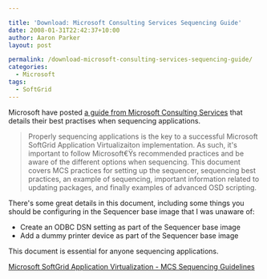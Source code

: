 ```yaml
---

title: 'Download: Microsoft Consulting Services Sequencing Guide'
date: 2008-01-31T22:42:37+10:00
author: Aaron Parker
layout: post

permalink: /download-microsoft-consulting-services-sequencing-guide/
categories:
  - Microsoft
tags:
  - SoftGrid
---
```

Microsoft have posted [a guide from Microsoft Consulting Services](http://www.microsoft.com/downloads/details.aspx?FamilyID=1c6a73b8-5da8-4a1a-838b-a41ca492c488&DisplayLang=en) that details their best practises when sequencing applications.

> Properly sequencing applications is the key to a successful Microsoft SoftGrid Application Virtualizaiton implementation. As such, it's important to follow Microsoft€Ÿs recommended practices and be aware of the different options when sequencing. This document covers MCS practices for setting up the sequencer, sequencing best practices, an example of sequencing, important information related to updating packages, and finally examples of advanced OSD scripting.

There's some great details in this document, including some things you should be configuring in the Sequencer base image that I was unaware of:

  * Create an ODBC DSN setting as part of the Sequencer base image
  * Add a dummy printer device as part of the Sequencer base image

This document is essential for anyone sequencing applications.

<p class="pdf">
  <a href="http://www.microsoft.com/downloads/details.aspx?FamilyID=1c6a73b8-5da8-4a1a-838b-a41ca492c488&DisplayLang=en">Microsoft SoftGrid Application Virtualization - MCS Sequencing Guidelines</a>
</p>